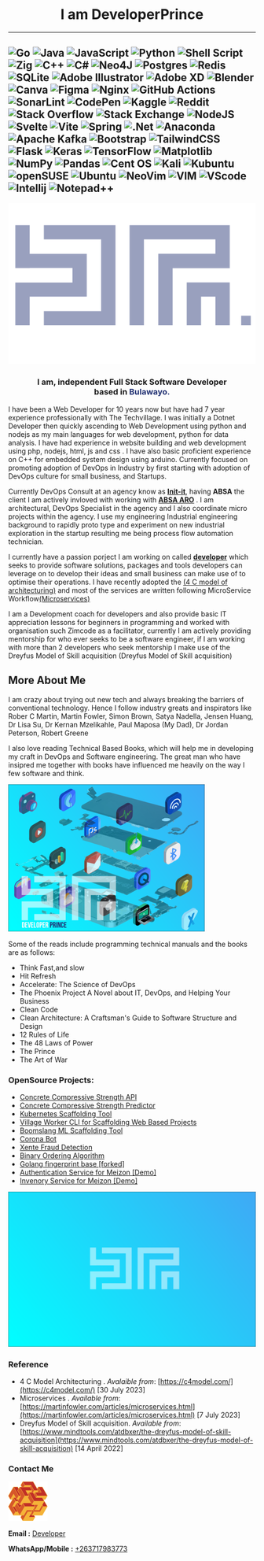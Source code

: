 <div style="text-align: center;">
 <h1>I am DeveloperPrince </h1>
</div>

---

![Go](https://img.shields.io/badge/go-%2300ADD8.svg?style=for-the-badge&logo=go&logoColor=white)
![Java](https://img.shields.io/badge/java-%23ED8B00.svg?style=for-the-badge&logo=openjdk&logoColor=white) ![JavaScript](https://img.shields.io/badge/javascript-%23323330.svg?style=for-the-badge&logo=javascript&logoColor=%23F7DF1E)
![Python](https://img.shields.io/badge/python-3670A0?style=for-the-badge&logo=python&logoColor=ffdd54) ![Shell Script](https://img.shields.io/badge/shell_script-%23121011.svg?style=for-the-badge&logo=gnu-bash&logoColor=white) ![Zig](https://img.shields.io/badge/Zig-%23F7A41D.svg?style=for-the-badge&logo=zig&logoColor=white) ![C++](https://img.shields.io/badge/c++-%2300599C.svg?style=for-the-badge&logo=c%2B%2B&logoColor=white) ![C#](https://img.shields.io/badge/c%23-%23239120.svg?style=for-the-badge&logo=c-sharp&logoColor=white)
![Neo4J](https://img.shields.io/badge/Neo4j-008CC1?style=for-the-badge&logo=neo4j&logoColor=white)
![Postgres](https://img.shields.io/badge/postgres-%23316192.svg?style=for-the-badge&logo=postgresql&logoColor=white) ![Redis](https://img.shields.io/badge/redis-%23DD0031.svg?style=for-the-badge&logo=redis&logoColor=white) ![SQLite](https://img.shields.io/badge/sqlite-%2307405e.svg?style=for-the-badge&logo=sqlite&logoColor=white) ![Adobe Illustrator](https://img.shields.io/badge/adobe%20illustrator-%23FF9A00.svg?style=for-the-badge&logo=adobe%20illustrator&logoColor=white) ![Adobe XD](https://img.shields.io/badge/Adobe%20XD-470137?style=for-the-badge&logo=Adobe%20XD&logoColor=#FF61F6) ![Blender](https://img.shields.io/badge/blender-%23F5792A.svg?style=for-the-badge&logo=blender&logoColor=white) ![Canva](https://img.shields.io/badge/Canva-%2300C4CC.svg?style=for-the-badge&logo=Canva&logoColor=white) ![Figma](https://img.shields.io/badge/figma-%23F24E1E.svg?style=for-the-badge&logo=figma&logoColor=white) ![Nginx](https://img.shields.io/badge/nginx-%23009639.svg?style=for-the-badge&logo=nginx&logoColor=white) ![GitHub Actions](https://img.shields.io/badge/github%20actions-%232671E5.svg?style=for-the-badge&logo=githubactions&logoColor=white) ![SonarLint](https://img.shields.io/badge/SonarLint-CB2029?style=for-the-badge&logo=sonarlint&logoColor=white)
![CodePen](https://img.shields.io/badge/Codepen-000000?style=for-the-badge&logo=codepen&logoColor=white)
![Kaggle](https://img.shields.io/badge/Kaggle-035a7d?style=for-the-badge&logo=kaggle&logoColor=white)
![Reddit](https://img.shields.io/badge/Reddit-%23FF4500.svg?style=for-the-badge&logo=Reddit&logoColor=white)
![Stack Overflow](https://img.shields.io/badge/-Stackoverflow-FE7A16?style=for-the-badge&logo=stack-overflow&logoColor=white)
![Stack Exchange](https://img.shields.io/badge/StackExchange-%23ffffff.svg?style=for-the-badge&logo=StackExchange)
![NodeJS](https://img.shields.io/badge/node.js-6DA55F?style=for-the-badge&logo=node.js&logoColor=white) ![Svelte](https://img.shields.io/badge/svelte-%23f1413d.svg?style=for-the-badge&logo=svelte&logoColor=white) ![Vite](https://img.shields.io/badge/vite-%23646CFF.svg?style=for-the-badge&logo=vite&logoColor=white) ![Spring](https://img.shields.io/badge/spring-%236DB33F.svg?style=for-the-badge&logo=spring&logoColor=white) ![.Net](https://img.shields.io/badge/.NET-5C2D91?style=for-the-badge&logo=.net&logoColor=white) ![Anaconda](https://img.shields.io/badge/Anaconda-%2344A833.svg?style=for-the-badge&logo=anaconda&logoColor=white) ![Apache Kafka](https://img.shields.io/badge/Apache%20Kafka-000?style=for-the-badge&logo=apachekafka) ![Bootstrap](https://img.shields.io/badge/bootstrap-%238511FA.svg?style=for-the-badge&logo=bootstrap&logoColor=white) ![TailwindCSS](https://img.shields.io/badge/tailwindcss-%2338B2AC.svg?style=for-the-badge&logo=tailwind-css&logoColor=white) ![Flask](https://img.shields.io/badge/flask-%23000.svg?style=for-the-badge&logo=flask&logoColor=white) ![Keras](https://img.shields.io/badge/Keras-%23D00000.svg?style=for-the-badge&logo=Keras&logoColor=white) ![TensorFlow](https://img.shields.io/badge/TensorFlow-%23FF6F00.svg?style=for-the-badge&logo=TensorFlow&logoColor=white) ![Matplotlib](https://img.shields.io/badge/Matplotlib-%23ffffff.svg?style=for-the-badge&logo=Matplotlib&logoColor=black) ![NumPy](https://img.shields.io/badge/numpy-%23013243.svg?style=for-the-badge&logo=numpy&logoColor=white) ![Pandas](https://img.shields.io/badge/pandas-%23150458.svg?style=for-the-badge&logo=pandas&logoColor=white)
![Cent OS](https://img.shields.io/badge/cent%20os-002260?style=for-the-badge&logo=centos&logoColor=F0F0F0) ![Kali](https://img.shields.io/badge/Kali-268BEE?style=for-the-badge&logo=kalilinux&logoColor=white)
![Kubuntu](https://img.shields.io/badge/-KUbuntu-%230079C1?style=for-the-badge&logo=kubuntu&logoColor=white) ![openSUSE](https://img.shields.io/badge/openSUSE-%2364B345?style=for-the-badge&logo=openSUSE&logoColor=white) ![Ubuntu](https://img.shields.io/badge/Ubuntu-E95420?style=for-the-badge&logo=ubuntu&logoColor=white) ![NeoVim](https://img.shields.io/badge/NeoVim-%2357A143.svg?&style=for-the-badge&logo=neovim&logoColor=white) ![VIM](https://img.shields.io/badge/VIM-%2311AB00.svg?&style=for-the-badge&logo=vim&logoColor=white) ![VScode](https://img.shields.io/badge/Visual_Studio_Code-0078D4?style=for-the-badge&logo=visual%20studio%20code&logoColor=white) ![Intellij](https://img.shields.io/badge/IntelliJ_IDEA-000000.svg?style=for-the-badge&logo=intellij-idea&logoColor=white) ![Notepad++](https://img.shields.io/badge/Notepad++-90E59A.svg?style=for-the-badge&logo=notepad%2B%2B&logoColor=black)
---

<div style="text-align: center;">
<img src="img/dp-blue-small.png">
</div>
<div>
    <h3 style="text-align: center;"><strong>I am, independent Full Stack Software Developer<br/></strong>
        <strong>based in <span style="color: #203072;" data-color-group="turquoise">Bulawayo.</span>
        </strong>
    </h3>
    <p>I have been a Web Developer for 10 years now but have had 7 year experience professionally with The Techvillage. I was initially a Dotnet Developer then quickly ascending to Web Development using python and nodejs as my main languages for web development, python for data analysis. I have had experience in website building and web development using php, nodejs, html, js and css . I have also basic proficient experience on C++ for embedded system design using arduino. Currently focused on promoting adoption of DevOps in Industry by first starting with adoption of DevOps culture for small business, and Startups.</p>
    <p>Currently DevOps Consult at an agency know as <strong><a href="https://initd-production.netlify.app/">Init-it</a></strong>, having <strong>ABSA</strong> the client I am actively invloved with working with <strong><a href="https://bankinginnovation.qorusglobal.com/absa-regional-operations-aro-digital-transformation">ABSA ARO</a></strong> . I am architectural, DevOps Specialist in the agency and I also coordinate micro projects within the agency. I use my engineering Industrial engineering background to rapidly proto type and experiment on new industrial exploration in the startup resulting me being process flow automation technician.</p>
    <p>I currently have a passion porject I am working on called <strong><a href="https://developer.co.zw">developer</a></strong> which seeks to provide software solutions, packages and tools developers can leverage on to develop their ideas and small business can make use of to optimise their operations. I have recently adopted the <a href="https://c4model.com/">(4 C model of architecturing)</a> and most of the services are written following MicroService Workflow<a href="https://martinfowler.com/articles/microservices.html">(Microservices)</a></p>
    <p>I am a Development coach for developers and also provide basic IT appreciation lessons for beginners in programming and worked with organisation such Zimcode as a facilitator, currently I am actively providing mentorship for who ever seeks to be a software engineer, if I am working with more than 2 developers who seek mentorship I make use of the Dreyfus Model of Skill acquisition <a hred="https://www.mindtools.com/atdbxer/the-dreyfus-model-of-skill-acquisition"></a>(Dreyfus Model of Skill acquisition)</p>
</div>

<div class="row">
    <div class="col-md-8 col-sm-12" markdown="1">
        <h2>More About Me</h2>
        <p>I am crazy about trying out new tech and always breaking the barriers of conventional technology. Hence I follow industry greats and inspirators like Rober C Martin, Martin Fowler, Simon Brown, Satya Nadella, Jensen Huang, Dr Lisa Su, Dr Kernan Mzelikahle, Paul Maposa (My Dad), Dr Jordan Peterson, Robert Greene</p> <p>I also love reading Technical Based Books, which will help me in developing my craft in DevOps and Software engineering. The great man who have insipred me together with books have influenced me heavily on the way I few software and think.</p>
    </div>
    <div class="col-md-4 col-sm-12" markdown="1">
        <img src="img/about-me-01.png">
    </div>
</div>
<div class="row">
    <div class="col-md-12 col-sm-12">
    <p>Some of the reads include programming technical manuals and the books are as follows:</p>
        <ul>
            <li>Think Fast,and slow</li>
            <li>Hit Refresh</li>
            <li>Accelerate: The Science of DevOps</li>
            <li>The Phoenix Project A Novel about IT, DevOps, and Helping Your Business</li>
            <li>Clean Code</li>
            <li>Clean Architecture: A Craftsman's Guide to Software Structure and Design</li>
            <li>12 Rules of Life</li>
            <li>The 48 Laws of Power</li>
            <li>The Prince</li>
            <li>The Art of War</li>
        </ul>
    </div>
</div>

<div class="row">
    <div class="col-md-6 col-sm-12">
        <h3>OpenSource Projects: </h3>
        <ul>
            <li><a href="https://github.com/developerprince-eng/concerete-compressive-strength-api">Concrete Compressive Strength API</a></li>
            <li><a href="https://github.com/developerprince-eng/concerte-compressive-strength-predictior">Concrete Compressive Strength Predictor</a></li>
            <li><a href="https://github.com/developerprince-eng/kubernetes">Kubernetes Scaffolding Tool</a></li>
            <li><a href="https://github.com/developerprince-eng/VillageWorkerCLI">Village Worker CLI for Scaffolding Web Based Projects</a></li>
            <li><a href="https://github.com/developerprince-eng/Boomslang">Boomslang ML Scaffolding Tool</a></li>
            <li><a href="https://github.com/developerprince-eng/Corona-bot">Corona Bot</a></li>
            <li><a href="https://github.com/developerprince-eng/Xente-Fraud-Detection">Xente Fraud Detection</a></li>
            <li><a href="https://github.com/developerprince-eng/binary_ordering_algorithm">Binary Ordering Algorithm</a></li>
            <li><a href="https://github.com/developerprince-eng/golang-fingerprint-base">Golang fingerprint base [forked]</a></li>
            <li><a href="https://github.com/developerprince-eng/meizon-permission-service">Authentication Service for Meizon [Demo]</a></li>
            <li><a href="https://github.com/developerprince-eng/meizon-inventory-service">Invenory Service for Meizon [Demo]</a></li>
        </ul>
    </div>
    <div class="col-md-6 col-sm-12">
        <img src="img/background.png">
    </div>
</div>

### Reference

* 4 C Model Architecturing . *Avalaible from*: [https://c4model.com/](https://c4model.com/) [30 July 2023]
* Microservices . *Available from*: [https://martinfowler.com/articles/microservices.html](https://martinfowler.com/articles/microservices.html) [7 July 2023]
* Dreyfus Model of Skill acquisition. *Available from*: [https://www.mindtools.com/atdbxer/the-dreyfus-model-of-skill-acquisition](https://www.mindtools.com/atdbxer/the-dreyfus-model-of-skill-acquisition) [14 April 2022]


### Contact Me

![Developer](/img/developer_shape.png)

**Email :** [Developer](mailto:prince@developer.co.zw)

**WhatsApp/Mobile :** [+263717983773](tel:+263717983773)
